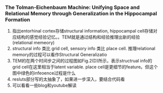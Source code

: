 ### The Tolman-Eichenbaum Machine: Unifying Space and Relational Memory through Generalization in the Hippocampal Formation
1. 指出entorhinal cortex存储structural information, hippocampal cell存储对应结构的感觉经验记忆。。TEM就是通过结构和经验推理出新的经验(relational memeory)
2. structural info 类比 grid cell, sensory info 类比 place cell. 推理relational memory的过程可以看作Structural Generalizatio
3. TEM的在两个时间步之间的过程图如Fig.2(D)所示，表示structrual info的 grid cell在这里相当于latent variable. place cell是更细节的feature。但这个图中绿色的infeoence过程是什么
4. resluts部分写的太抽象了，如果进一步深入，要结合代码看
5. 可以看看一些blog和youtube解读
